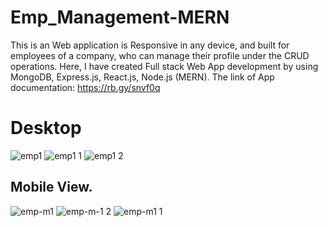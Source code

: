 # Emp_Management-MERN
This is an Web application is Responsive in any device, and built for employees of a company, who can manage their profile under the CRUD operations. Here, I have created Full stack Web App development by using MongoDB, Express.js, React.js, Node.js (MERN).
The link of App documentation: https://rb.gy/snvf0q

# Desktop
![emp1](https://user-images.githubusercontent.com/31858286/84893198-79154a00-b0bc-11ea-8789-debf407a7d32.png)
![emp1 1](https://user-images.githubusercontent.com/31858286/84893202-7c103a80-b0bc-11ea-8816-08c25b1ec697.png)
![emp1 2](https://user-images.githubusercontent.com/31858286/84893205-7dd9fe00-b0bc-11ea-8812-5fd0770ccf1e.png)

## Mobile View.
![emp-m1](https://user-images.githubusercontent.com/31858286/84893219-80d4ee80-b0bc-11ea-9530-6c4e0c69f5e6.png)
![emp-m-1 2](https://user-images.githubusercontent.com/31858286/84893224-83374880-b0bc-11ea-8afd-0a2125f5d9c0.png)
![emp-m1 1](https://user-images.githubusercontent.com/31858286/84893226-84687580-b0bc-11ea-9efe-9b417cd161b9.png)
